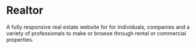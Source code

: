 # Realtor
A fully responsive real estate website for for individuals, companies and a variety of professionals to make or browse through rental or commercial properties. 
